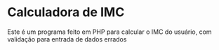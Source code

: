 # Calculadora de IMC

Este é um programa feito em PHP para calcular o IMC do usuário, com validação para entrada de dados errados 
